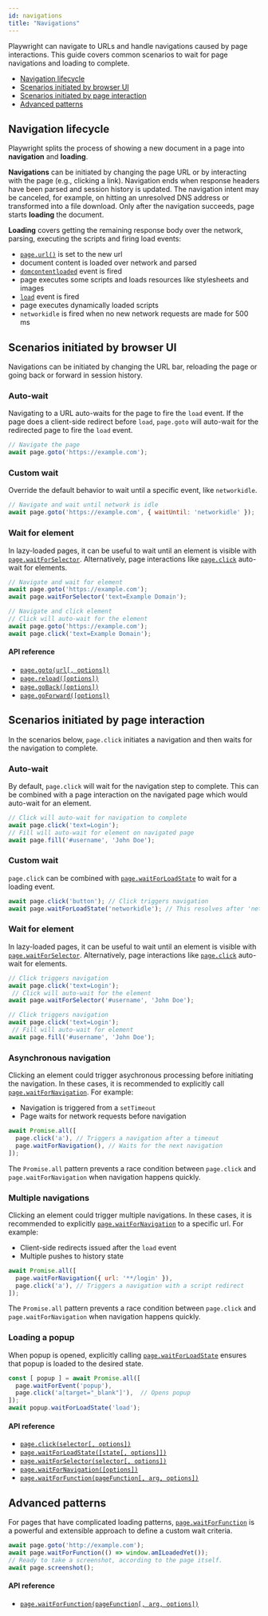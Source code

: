 ```yaml
---
id: navigations
title: "Navigations"
---
```



Playwright can navigate to URLs and handle navigations caused by page interactions. This guide covers common scenarios to wait for page navigations and loading to complete.

<!-- GEN:toc-top-level -->
- [Navigation lifecycle](#navigation-lifecycle)
- [Scenarios initiated by browser UI](#scenarios-initiated-by-browser-ui)
- [Scenarios initiated by page interaction](#scenarios-initiated-by-page-interaction)
- [Advanced patterns](#advanced-patterns)
<!-- GEN:stop -->

## Navigation lifecycle
Playwright splits the process of showing a new document in a page into **navigation** and **loading**.

**Navigations** can be initiated by changing the page URL or by interacting with the page (e.g., clicking a link). Navigation ends when response headers have been parsed and session history is updated. The navigation intent may be canceled, for example, on hitting an unresolved DNS address or transformed into a file download. Only after the navigation succeeds, page starts **loading** the document.

**Loading** covers getting the remaining response body over the network, parsing, executing the scripts and firing load events:

- [`page.url()`](./class-page.md#pageurl) is set to the new url
- document content is loaded over network and parsed
- [`domcontentloaded`](./class-page.md#event-domcontentloaded) event is fired
- page executes some scripts and loads resources like stylesheets and images
- [`load`](./class-page.md#event-load) event is fired
- page executes dynamically loaded scripts
- `networkidle` is fired when no new network requests are made for 500 ms

## Scenarios initiated by browser UI
Navigations can be initiated by changing the URL bar, reloading the page or going back or forward in session history.

### Auto-wait
Navigating to a URL auto-waits for the page to fire the `load` event. If the page does a client-side redirect before `load`, `page.goto` will auto-wait for the redirected page to fire the `load` event.

```js
// Navigate the page
await page.goto('https://example.com');
```

### Custom wait
Override the default behavior to wait until a specific event, like `networkidle`.

```js
// Navigate and wait until network is idle
await page.goto('https://example.com', { waitUntil: 'networkidle' });
```

### Wait for element
In lazy-loaded pages, it can be useful to wait until an element is visible with [`page.waitForSelector`](./class-page.md#pagewaitforselectorselector-options). Alternatively, page interactions like [`page.click`](./class-page.md#pageclickselector-options) auto-wait for elements.

```js
// Navigate and wait for element
await page.goto('https://example.com');
await page.waitForSelector('text=Example Domain');

// Navigate and click element
// Click will auto-wait for the element
await page.goto('https://example.com');
await page.click('text=Example Domain');
```

#### API reference
- [`page.goto(url[, options])`](./class-page.md#pagegotourl-options)
- [`page.reload([options])`](./class-page.md#pagereloadoptions)
- [`page.goBack([options])`](./class-page.md#pagegobackoptions)
- [`page.goForward([options])`](./class-page.md#pagegoforwardoptions)

## Scenarios initiated by page interaction
In the scenarios below, `page.click` initiates a navigation and then waits for the navigation to complete.

### Auto-wait
By default, `page.click` will wait for the navigation step to complete. This can be combined with a page interaction on the navigated page which would auto-wait for an element.

```js
// Click will auto-wait for navigation to complete
await page.click('text=Login');
// Fill will auto-wait for element on navigated page
await page.fill('#username', 'John Doe');
```

### Custom wait
`page.click` can be combined with [`page.waitForLoadState`](./class-page.md#pagewaitforloadstatestate-options) to wait for a loading event.

```js
await page.click('button'); // Click triggers navigation
await page.waitForLoadState('networkidle'); // This resolves after 'networkidle'
```

### Wait for element
In lazy-loaded pages, it can be useful to wait until an element is visible with [`page.waitForSelector`](./class-page.md#pagewaitforselectorselector-options). Alternatively, page interactions like [`page.click`](./class-page.md#pageclickselector-options) auto-wait for elements.

```js
// Click triggers navigation
await page.click('text=Login');
 // Click will auto-wait for the element
await page.waitForSelector('#username', 'John Doe');

// Click triggers navigation
await page.click('text=Login');
 // Fill will auto-wait for element
await page.fill('#username', 'John Doe');
```

### Asynchronous navigation
Clicking an element could trigger asychronous processing before initiating the navigation. In these cases, it is recommended to explicitly call [`page.waitForNavigation`](./class-page.md#pagewaitfornavigationoptions). For example:
* Navigation is triggered from a `setTimeout`
* Page waits for network requests before navigation

```js
await Promise.all([
  page.click('a'), // Triggers a navigation after a timeout
  page.waitForNavigation(), // Waits for the next navigation
]);
```

The `Promise.all` pattern prevents a race condition between `page.click` and `page.waitForNavigation` when navigation happens quickly.

### Multiple navigations
Clicking an element could trigger multiple navigations. In these cases, it is recommended to explicitly [`page.waitForNavigation`](./class-page.md#pagewaitfornavigationoptions) to a specific url. For example:
* Client-side redirects issued after the `load` event
* Multiple pushes to history state

```js
await Promise.all([
  page.waitForNavigation({ url: '**/login' }),
  page.click('a'), // Triggers a navigation with a script redirect
]);
```

The `Promise.all` pattern prevents a race condition between `page.click` and `page.waitForNavigation` when navigation happens quickly.

### Loading a popup
When popup is opened, explicitly calling [`page.waitForLoadState`](./class-page.md#pagewaitforloadstatestate-options) ensures that popup is loaded to the desired state.

```js
const [ popup ] = await Promise.all([
  page.waitForEvent('popup'),
  page.click('a[target="_blank"]'),  // Opens popup
]);
await popup.waitForLoadState('load');
```

#### API reference
- [`page.click(selector[, options])`](./class-page.md#pageclickselector-options)
- [`page.waitForLoadState([state[, options]])`](./class-page.md#pagewaitforloadstatestate-options)
- [`page.waitForSelector(selector[, options])`](./class-page.md#pagewaitforselectorselector-options)
- [`page.waitForNavigation([options])`](./class-page.md#pagewaitfornavigationoptions)
- [`page.waitForFunction(pageFunction[, arg, options])`](./class-page.md#pagewaitforfunctionpagefunction-arg-options)

## Advanced patterns
For pages that have complicated loading patterns, [`page.waitForFunction`](./class-page.md#pagewaitforfunctionpagefunction-arg-options) is a powerful and extensible approach to define a custom wait criteria.

```js
await page.goto('http://example.com');
await page.waitForFunction(() => window.amILoadedYet());
// Ready to take a screenshot, according to the page itself.
await page.screenshot();
```

#### API reference
- [`page.waitForFunction(pageFunction[, arg, options])`](./class-page.md#pagewaitforfunctionpagefunction-arg-options)
